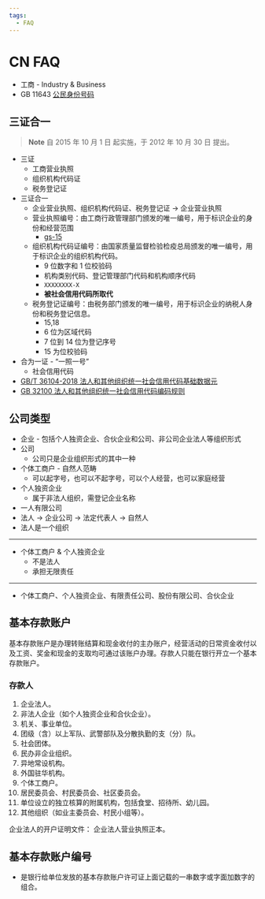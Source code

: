 ```yaml
---
tags:
  - FAQ
---
```


# CN FAQ

- 工商 - Industry & Business
- GB 11643 [公民身份号码](./gb/gb-11643.md)

## 三证合一

> **Note**
> 自 2015 年 10 月 1 日 起实施，于 2012 年 10 月 30 日 提出。

- 三证
  - 工商营业执照
  - 组织机构代码证
  - 税务登记证
- 三证合一
  - 企业营业执照、组织机构代码证、税务登记证 -> 企业营业执照
  - 营业执照编号：由工商行政管理部门颁发的唯一编号，用于标识企业的身份和经营范围
    - [gs-15](./gb/gs-15.md)
  - 组织机构代码证编号：由国家质量监督检验检疫总局颁发的唯一编号，用于标识企业的组织机构代码。
    - 9 位数字和 1 位校验码
    - 机构类别代码、登记管理部门代码和机构顺序代码
    - `XXXXXXXX-X`
    - **被社会信用代码所取代**
  - 税务登记证编号：由税务部门颁发的唯一编号，用于标识企业的纳税人身份和税务登记信息。
    - 15,18
    - 6 位为区域代码
    - 7 位到 14 位为登记序号
    - 15 为位校验码
- 合为一证 - “一照一号”
  - 社会信用代码
- [GB/T 36104-2018 法人和其他组织统一社会信用代码基础数据元](./gb/gbt-36104.md)
- [GB 32100 法人和其他组织统一社会信用代码编码规则](./gb/gb-32100.md)

## 公司类型

- 企业 - 包括个人独资企业、合伙企业和公司、非公司企业法人等组织形式
- 公司
  - 公司只是企业组织形式的其中一种
- 个体工商户 - 自然人范畴
  - 可以起字号，也可以不起字号，可以个人经营，也可以家庭经营
- 个人独资企业
  - 属于非法人组织，需登记企业名称
- 一人有限公司
- 法人 -> 企业公司 -> 法定代表人 -> 自然人
- 法人是一个组织

---

- 个体工商户 & 个人独资企业
  - 不是法人
  - 承担无限责任

---

- 个体工商户、个人独资企业、有限责任公司、股份有限公司、合伙企业

## 基本存款账户

基本存款账户是办理转账结算和现金收付的主办账户，经营活动的日常资金收付以及工资、奖金和现金的支取均可通过该账户办理。存款人只能在银行开立一个基本存款账户。

### 存款人

1. 企业法人。
1. 非法人企业（如个人独资企业和合伙企业）。
1. 机关、事业单位。
1. 团级（含）以上军队、武警部队及分散执勤的支（分）队。
1. 社会团体。
1. 民办非企业组织。
1. 异地常设机构。
1. 外国驻华机构。
1. 个体工商户。
1. 居民委员会、村民委员会、社区委员会。
1. 单位设立的独立核算的附属机构，包括食堂、招待所、幼儿园。
1. 其他组织（如业主委员会、村民小组等）。

企业法人的开户证明文件： 企业法人营业执照正本。

## 基本存款账户编号

- 是银行给单位发放的基本存款账户许可证上面记载的一串数字或字面加数字的组合。
